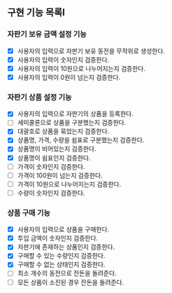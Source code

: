## 구현 기능 목록I

### 자판기 보유 금액 설정 기능
- [x] 사용자의 입력으로 자판기 보유 동전을 무작위로 생성한다.
- [x] 사용자의 입력이 숫자인지 검증한다.
- [x] 사용자의 입력이 10원으로 나누어지는지 검증한다.
- [x] 사용자의 입력이 0원이 넘는지 검증한다.

### 자판기 상품 설정 기능
- [x] 사용자의 입력으로 자판기의 상품을 등록한다.
- [ ] 세미콜론으로 상품을 구분했는지 검증한다.
- [x] 대괄호로 상품을 묶었는지 검증한다.
- [x] 상품명, 가격, 수량을 쉼표로 구분했는지 검증한다.
- [x] 상품명이 비어있는지 검증한다.
- [x] 상품명이 쉼표인지 검증한다.
- [ ] 가격이 숫자인지 검증한다.
- [ ] 가격이 100원이 넘는지 검증한다.
- [ ] 가격이 10원으로 나누어지는지 검증한다.
- [ ] 수량이 숫자인지 검증한다.

### 상품 구매 기능
- [x] 사용자의 입력으로 상품을 구매한다.
- [x] 투입 금액이 숫자인지 검증한다.
- [x] 자판기에 존재하는 상품인지 검증한다.
- [x] 구매할 수 있는 수량인지 검증한다.
- [x] 구매할 수 없는 상태인지 검증한다.
- [ ] 최소 개수의 동전으로 잔돈을 돌려준다.
- [ ] 모든 상품이 소진된 경우 잔돈을 돌려준다.